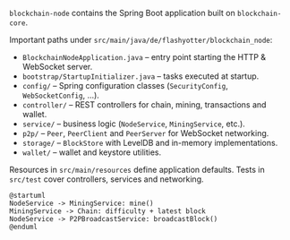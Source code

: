 `blockchain-node` contains the Spring Boot application built on `blockchain-core`.

Important paths under `src/main/java/de/flashyotter/blockchain_node`:
- `BlockchainNodeApplication.java` – entry point starting the HTTP & WebSocket server.
- `bootstrap/StartupInitializer.java` – tasks executed at startup.
- `config/` – Spring configuration classes (`SecurityConfig`, `WebSocketConfig`, ...).
- `controller/` – REST controllers for chain, mining, transactions and wallet.
- `service/` – business logic (`NodeService`, `MiningService`, etc.).
- `p2p/` – `Peer`, `PeerClient` and `PeerServer` for WebSocket networking.
- `storage/` – `BlockStore` with LevelDB and in-memory implementations.
- `wallet/` – wallet and keystore utilities.

Resources in `src/main/resources` define application defaults. Tests in
`src/test` cover controllers, services and networking.

```plantuml
@startuml
NodeService -> MiningService: mine()
MiningService -> Chain: difficulty + latest block
NodeService -> P2PBroadcastService: broadcastBlock()
@enduml
```
